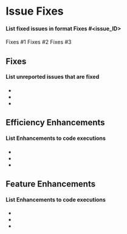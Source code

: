 # Issue Fixes
#### List fixed issues in format Fixes #<issue_ID>
Fixes #1
Fixes #2
Fixes #3

## Fixes
#### List unreported issues that are fixed
-
-
-

## Efficiency Enhancements
#### List Enhancements to code executions
-
-
-

## Feature Enhancements
#### List Enhancements to code executions
-
-
-
